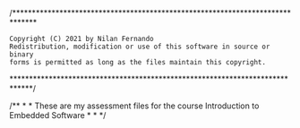 

/******************************************************************************

    Copyright (C) 2021 by Nilan Fernando
    Redistribution, modification or use of this software in source or binary
    forms is permitted as long as the files maintain this copyright.

*****************************************************************************/

/** * * These are my assessment files for the course Introduction to Embedded Software * * */
